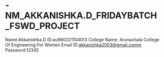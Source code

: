 # -NM_AKKANISHKA.D_FRIDAYBATCH_FSWD_PROJECT
Name:Akkanishka.D
ID:au960221104013
College Name:
Arunachala College Of Engineering For Women
Email ID:akkanishka2003@gmail.comm
Password:12345
